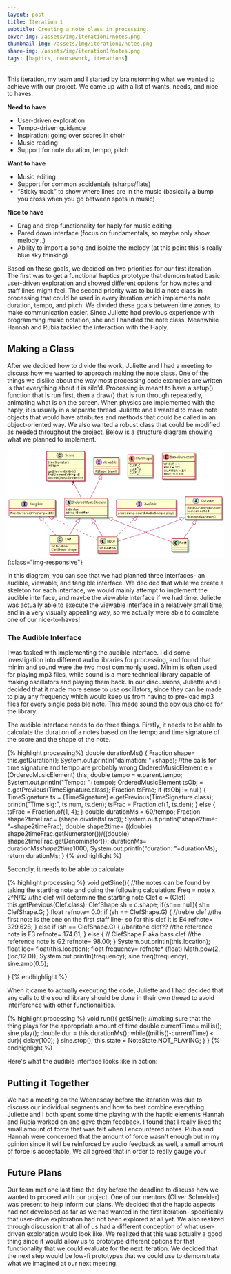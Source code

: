 ```yaml
---
layout: post
title: Iteration 1
subtitle: Creating a note class in processing.
cover-img: /assets/img/iteration1/notes.png
thumbnail-img: /assets/img/iteration1/notes.png
share-img: /assets/img/iteration1/notes.png
tags: [haptics, coursework, iterations]
---
```

This iteration, my team and I started by brainstorming what we wanted to achieve with our project. We came up with a list of wants, needs, and nice to haves. 

**Need to have**
  - User-driven exploration
  - Tempo-driven guidance
  - Inspiration: going over scores in choir
  - Music reading
  - Support for note duration, tempo, pitch

**Want to have**
  - Music editing
  - Support for common accidentals (sharps/flats)
  - “Sticky track” to show where lines are in the music (basically a bump you cross when you go between spots in music)

**Nice to have**
  - Drag and drop functionality for haply for music editing
  - Pared down interface (focus on fundamentals, so maybe only show melody…)
  - Ability to import a song and isolate the melody (at this point this is really blue sky thinking)

Based on these goals, we decided on two priorities for our first iteration. The first was to get a functional haptics prototype that demonstrated basic user-driven exploration and showed different options for how notes and staff lines might feel. The second priority was to build a note class in processing that could be used in every iteration which implements note duration, tempo, and pitch. We divided these goals between time zones, to make communication easier. Since Juliette had previous experience with programming music notation, she and I handled the note class. Meanwhile Hannah and Rubia tackled the interaction with the Haply.

## Making a Class ##

After we decided how to divide the work, Juliette and I had a meeting to discuss how we wanted to approach making the note class. One of the things we dislike about the way most processing code examples are written is that everything about it is silo'd. Processing is meant to have a setup() function that is run first, then a draw() that is run through repeatedly, animating what is on the screen. When physics are implemented with the haply, it is usually in a separate thread. Juliette and I wanted to make note objects that would have attributes and methods that could be called in an object-oriented way. We also wanted a robust class that could be modified as needed throughout the project. Below is a structure diagram showing what we planned to implement.

![code structure diagram](../assets/img/iteration1/classes.png){:class="img-responsive"}

In this diagram, you can see that we had planned three interfaces- an audible, viewable, and tangible interface. We decided that while we create a skeleton for each interface, we would mainly attempt to implement the audible interface, and maybe the viewable interface if we had time. Juliette was actually able to execute the viewable interface in a relatively small time, and in a very visually appealing way, so we actually were able to complete one of our nice-to-haves!

### The Audible Interface ###

I was tasked with implementing the audible interface. I did some investigation into different audio libraries for processing, and found that minim and sound were the two most commonly used. Minim is often used for playing mp3 files, while sound is a more technical library capable of making oscillators and playing them back. In our discussions, Juliette and I decided that it made more sense to use oscillators, since they can be made to play any frequency which would keep us from having to pre-load mp3 files for every single possible note. This made sound the obvious choice for the library.

The audible interface needs to do three things. Firstly, it needs to be able to calculate the duration of a notes based on the tempo and time signature of the score and the shape of the note. 

{% highlight processing%}
  double durationMs() {
    Fraction shape= this.getDuration();
    System.out.println("dalmation: "+shape);
    //the calls for time signature and tempo are probably wrong
    OrderedMusicElement e = (OrderedMusicElement) this;
    double tempo = e.parent.tempo;
    System.out.println("Tempo: "+tempo);
    OrderedMusicElement tsObj = e.getPrevious(TimeSignature.class);
    Fraction tsFrac;
    if (tsObj != null) {
      TimeSignature ts = (TimeSignature) e.getPrevious(TimeSignature.class);
      println("Time sig:", ts.num, ts.den);
      tsFrac = Fraction.of(1, ts.den);
    }
    else {
      tsFrac = Fraction.of(1, 4);
    }
    double durationMs = 60/tempo;
    Fraction shape2timeFrac= (shape.divide(tsFrac));
    System.out.println("shape2time: "+shape2timeFrac);
    double shape2time= ((double) shape2timeFrac.getNumerator())/((double) shape2timeFrac.getDenominator());
    durationMs= durationMs*shape2time*1000;
    System.out.println("duration: "+durationMs);
    return durationMs;
  }
{% endhighlight %}

Secondly, it needs to be able to calculate

{% highlight processing %}
  void getSine(){
    //the notes can be found by taking the starting note and doing the following calculation: Freq = note x 2^N/12
    //the clef will determine the starting note
    Clef c = (Clef) this.getPrevious(Clef.class);
    ClefShape sh = c.shape;
    if(sh== null){
      sh= ClefShape.G;
    }
    float refnote= 0.0;
    if (sh == ClefShape.G) {  //treble clef
      //the first note is the one on the first staff line- so for this clef it is E4
      refnote= 329.628;
    }
    else if (sh == ClefShape.C) { //baritone clef??
      //the reference note is F3
      refnote= 174.61;
    }
    else {      // ClefShape.F aka bass clef
      //the reference note is G2
      refnote= 98.00;
    }
    System.out.println(this.location);
    float loc= float(this.location);
    float frequency= refnote* (float) Math.pow(2, (loc/12.0));
    System.out.println(frequency);
    sine.freq(frequency);
    sine.amp(0.5);
    
  }
{% endhighlight %}

When it came to actually executing the code, Juliette and I had decided that any calls to the sound library should be done in their own thread to avoid interference with other functionalities. 

{% highlight processing %}
  void run(){
    getSine();
    //making sure that the thing plays for the appropriate amount of time
    double currentTime= millis();
    sine.play();
    double dur = this.durationMs();
    while((millis()-currentTime) < dur){
      delay(100);
    }
    sine.stop();
    this.state = NoteState.NOT_PLAYING;
  }
}
{% endhighlight %}

Here's what the audible interface looks like in action:


## Putting it Together ##
We had a meeting on the Wednesday before the iteration was due to discuss our individual segments and how to best combine everything. Juliette and I both spent some time playing with the haptic elements Hannah and Rubia worked on and gave them feedback. I found that I really liked the small amount of force that was felt when I encountered notes. Rubia and Hannah were concerned that the amount of force wasn't enough but in my opinion since it will be reinforced by audio feedback as well, a small amount of force is acceptable. We all agreed that in order to really gauge your 

## Future Plans ##

Our team met one last time the day before the deadline to discuss how we wanted to proceed with our project. One of our mentors (Oliver Schneider) was present to help inform our plans. We decided that the haptic aspects had not developed as far as we had wanted in the first iteration- specifically that user-drive exploration had not been explored at all yet. We also realized through discussion that all of us had a different conception of what user-driven exploration would look like. We realized that this was actually a good thing since it would allow us to prototype different options for that functionality that we could evaluate for the next iteration. We decided that the next step would be low-fi prototypes that we could use to demonstrate what we imagined at our next meeting.